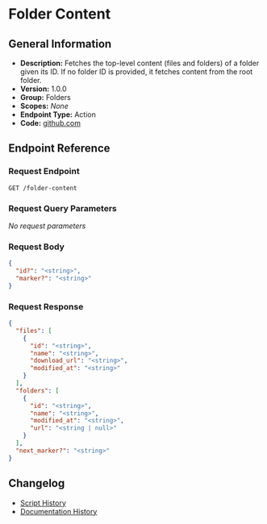 <!-- BEGIN GENERATED CONTENT -->
# Folder Content

## General Information

- **Description:** Fetches the top-level content (files and folders) of a folder given its ID. If no folder ID is provided, it fetches content from the root folder.
- **Version:** 1.0.0
- **Group:** Folders
- **Scopes:** _None_
- **Endpoint Type:** Action
- **Code:** [github.com](https://github.com/NangoHQ/integration-templates/tree/main/integrations/box/actions/folder-content.ts)


## Endpoint Reference

### Request Endpoint

`GET /folder-content`

### Request Query Parameters

_No request parameters_

### Request Body

```json
{
  "id?": "<string>",
  "marker?": "<string>"
}
```

### Request Response

```json
{
  "files": [
    {
      "id": "<string>",
      "name": "<string>",
      "download_url": "<string>",
      "modified_at": "<string>"
    }
  ],
  "folders": [
    {
      "id": "<string>",
      "name": "<string>",
      "modified_at": "<string>",
      "url": "<string | null>"
    }
  ],
  "next_marker?": "<string>"
}
```

## Changelog

- [Script History](https://github.com/NangoHQ/integration-templates/commits/main/integrations/box/actions/folder-content.ts)
- [Documentation History](https://github.com/NangoHQ/integration-templates/commits/main/integrations/box/actions/folder-content.md)

<!-- END  GENERATED CONTENT -->


